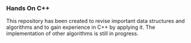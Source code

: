 ### Hands On C++

This repository has been created to revise important data structures and algorithms and to gain experience in C++ by applying it. The implementation of other algorithms is still in progress.
